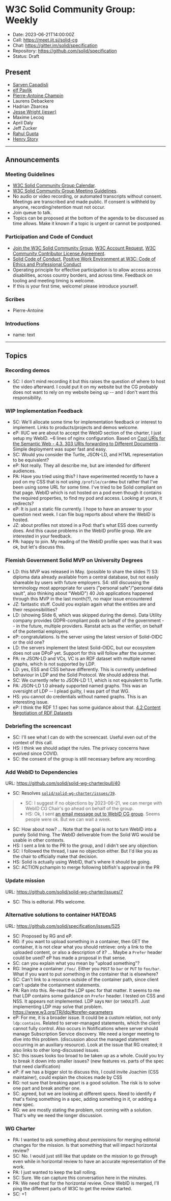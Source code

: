# W3C Solid Community Group: Weekly

* Date: 2023-06-21T14:00:00Z
* Call: https://meet.jit.si/solid-cg
* Chat: https://gitter.im/solid/specification
* Repository: https://github.com/solid/specification
* Status: Draft

## Present
* [Sarven Capadisli](https://csarven.ca/#i)
* [elf Pavlik](https://elf-pavlik.hackers4peace.net)
* [Pierre-Antoine Champin](https://solid.champin.net/pa/profile/card#me)
* Laurens Debackere
* Hadrian Zbarcea
* [Jesse Wright (jeswr)](https://www.jeswr.org/#me)
* Maxime Lecoq
* April Daly
* Jeff Zucker
* [Rahul Gupta](https://cxres.pages.dev/profile#i)
* [Henry Story](https://bblfish.net/people/henry/card#me)
---

## Announcements

### Meeting Guidelines
* [W3C Solid Community Group Calendar](https://www.w3.org/groups/cg/solid/calendar).
* [W3C Solid Community Group Meeting Guidelines](https://github.com/solid/specification/blob/main/meetings/README.md).
* No audio or video recording, or automated transcripts without consent. Meetings are transcribed and made public. If consent is withheld by anyone, recording/retention must not occur.
* Join queue to talk.
* Topics can be proposed at the bottom of the agenda to be discussed as time allows. Make it known if a topic is urgent or cannot be postponed.

### Participation and Code of Conduct
* [Join the W3C Solid Community Group](https://www.w3.org/community/solid/join), [W3C Account Request](http://www.w3.org/accounts/request), [W3C Community Contributor License Agreement](https://www.w3.org/community/about/agreements/cla/).
* [Solid Code of Conduct](https://github.com/solid/process/blob/main/code-of-conduct.md), [Positive Work Environment at W3C: Code of Ethics and Professional Conduct](https://www.w3.org/Consortium/cepc/)
* Operating principle for effective participation is to allow access across disabilities, across country borders, and across time. Feedback on tooling and meeting timing is welcome.
* If this is your first time, welcome! please introduce yourself.


### Scribes
* Pierre-Antoine

### Introductions
* name: text

---


## Topics

### Recording demos
* SC: I don't mind recording it but this raises the question of where to host the video afterward. I could put it on my website but the CG probably does not want to rely on my website being up -- and I don't want this responsibility.

### WIP Implementation Feedback
* SC: We'll allocate some time for implementation feedback or interest to implement. Links to products/projects and demos welcome.
* eP: IIUC we are about to accept the WebID section of the charter, I just setup my WebID. ~6 lines of nginx configuration. Based on [Cool URIs for the Semantic Web - 4.3. 303 URIs forwarding to Different Documents](https://www.w3.org/TR/cooluris/#r303uri) . Simple deployment was super fast and easy.
* SC: Would you consider the Turtle, JSON-LD, and HTML representation to be equivalent?
* eP: Not really. They all describe me, but are intended for different audiences.
* PA: Have you tried using this? I have experimented recently to have a pod on my CSS that is not using `/profile/card#me` but rather that I've been using some URL for some time. I've tried to be Solid compliant on that page. WebID which is not hosted on a pod even though it contains the required properties, to find my pod and access. Looking at yours, it redirects?
* eP: It is just a static file currently. I hope to have an answer to your question next week. I can file bug reports about where the WebID is hosted.
* JZ: about profiles not stored in a Pod: that's what ESS does currently does. And this cause problems in the WebID profile group. We are interested in your feedback.
* PA: happy to join. My reading of the WebID profile spec was that it was ok, but let's discuss this.

### Flemish Government Solid MVP on University Degrees

* LD: this MVP was released in May.
    (possible to share the slides ?)
    S3: diploma data already available from a central database, but not easily shareable by users with future employers.
    S4: still discussing the terminology most appropriate for users ("personal safe"/"personal data vault", also thinking about "WebID")
    40 Job applications happened through this MVP in the last month(?), no major issue encountered
* JZ: fantastic stuff. Could you explain again what the entities are and their responsibilities?
* LD: (showing Slide 6, which was skipped during the demo). Data Utility company provides GDPR-compliant pods on behalf of the government -- in the future, multiple providers. Ranstat acts as the verifier, on behalf of the potential employers.
* eP: congratulations. Is the server using the latest version of Solid-OIDC or the old one?
* LD: the servers implement the latest Solid-OIDC, but our ecosystem does not use DPoP yet. Support for this will follow after the summer.
* PA: re JSON-LD and VCs, VC is an RDF dataset with multiple named graphs, which is not supported by LDP.
* LD: yes, ESS and CSS behave differently. This is currently undefined behaviour in LDP and the Solid Protocol. We should address that.
* SC: We currently refer to JSON-LD 1.1, which is not equivalent to Turtle.
* PA: JSON-LD 1.0 already supported named graphs. This was an oversight of LDP -- I plead guilty, I was part of that WG.
* HS: you cannot do credentials without named graphs. This is an interesting issue.
* eP: I think the RDF 1.1 spec has some guidance about that. [4.2 Content Negotiation of RDF Datasets](https://www.w3.org/TR/rdf11-concepts/#section-dataset-conneg)

### Debriefing the screencast

* SC: I'll see what I can do with the screencast. Useful even out of the context of this call.
* HS: I think we should adapt the rules. The privacy concerns have evolved since COVID.
* SC: the consent of the group is still necessary before any recording. 


### Add WebID to Dependencies
URL: https://github.com/solid/solid-wg-charter/pull/40

* SC: Resolves [`solid/solid-wg-charter/issues/39`](https://github.com/solid/solid-wg-charter/issues/39).
>* SC: I suggest if no objections by 2023-06-21, we can merge with WebID CG Chair's go ahead on behalf of the group.
>* HS: Ok, I sent [an email message out to WebID CG group](https://lists.w3.org/Archives/Public/public-webid/2023Jun/0001.html). Seems people were ok. But we can wait a week.
* SC: How about now?
  ... Note that the goal is not to turn WebID into a purely Solid thing. The WebID deliverable from the Solid WG would be usable in other contexts.
* HS: I sent a link to the PR to the group, and I didn't see any objection.
* SC: I followed the thread, I saw no objection either. But I'd like you as the chair to officially make that decision.
* HS: Solid is actually using WebID, that's where it should be going.
* SC: ACTION pchampin to merge following bblfish's approval in the PR


### Update mission
URL: https://github.com/solid/solid-wg-charter/issues/7

* SC: This is editorial. PRs welcome.


### Alternative solutions to container HATEOAS
URL: https://github.com/solid/specification/issues/525

* SC: Proposed by RG and eP.
* RG: if you want to upload something in a container, then GET the container, it is not clear what you should retrieve: only a link to the uploaded content, or also a description of it?
  ... Maybe a `Prefer` header could be used? eP has made a proposal in that sense.
* SC: can you explain what you mean by "upload something"?
* RG: Imagine a container `/foo/`. Either you `POST` to `bar` or `PUT` to `foo/bar`. What if you want to put something in the container that is elsewhere?
* SC: Can't link to a resource outside of the container path, since client can't update the containment statements.
* PA: Ran into this. Re-read the LDP spec for that matter. It seems to me that LDP contains some guidance on `Prefer` header. I tested on CSS and NSS. It appears not implemented. LDP says `MAY` (or `SHOULD`?). Just implementing LDP may solve that problem. https://www.w3.org/TR/ldp/#prefer-parameters
* eP: For me, it is a broader issue. It could be a custom relation, not only `ldp:contains`. Related to server-managed statements, which the client cannot fully control. Also occurs in Notifications where server should manage Subscription Service discovery. We need a longer meeting to dive into this problem. (discussion about the managed statement occurring in an auxiliary resource). Look at the issue that RG created; it also links to other long-discussed issues.
* SC: this issues looks too broad to be taken up as a whole. Could you try to break it down into smaller issues? (new features vs. parts of the spec that need clarification)
* eP: if we has a bigger slot to discuss this, I could invite Joachim (CSS maintainer), could explain the choices made by CSS
* RG: not sure that breaking apart is a good solution. The risk is to solve one part and break another one.
* SC: agreed, but we are looking at different specs. Need to identify if that's fixing something in a spec, adding something in it, or adding a new spec.
* RG: we are mostly stating the problem, not coming with a solution. That's why we need the longer discussion.

### WG Charter
* PA: I wanted to ask something about permissions for merging editorial changes for the mission. Is that something that will impact horizontal review?
* SC: No. I would just still like that update on the mission to go through even while in horizontal review to have an accurate representation of the work.
* PA: I just wanted to keep the ball rolling.
* SC: Sure. We can capture this conversation here in the minutes.
* PA: We need that for the horizontal review. Once WebID is merged, I'll ping the different parts of W3C to get the review started.
* SC: +1
